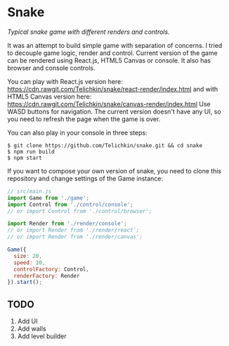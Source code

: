 # Snake
_Typical snake game with different renders and controls._

It was an attempt to build simple game with separation of concerns. 
I tried to decouple game logic, render and control.
Current version of the game can be rendered using React.js, HTML5 Canvas or console. 
It also has browser and console controls. 

You can play with React.js version here: https://cdn.rawgit.com/Telichkin/snake/react-render/index.html
and with HTML5 Canvas version here: https://cdn.rawgit.com/Telichkin/snake/canvas-render/index.html
Use WASD buttons for navigation. 
The current version doesn't have any UI, so you need to refresh the page when the game is over.

You can also play in your console in three steps:
```
$ git clone https://github.com/Telichkin/snake.git && cd snake
$ npm run build
$ npm start
```

If you want to compose your own version of snake, you need to clone this repository 
and change settings of the Game instance:
```javascript
// src/main.js
import Game from './game';
import Control from './control/console';
// or import Control from './control/browser';

import Render from './render/console';
// or import Render from './render/react';
// or import Render from './render/canvas';

Game({ 
  size: 20, 
  speed: 10, 
  controlFactory: Control, 
  renderFactory: Render 
}).start();
```

## TODO
1. Add UI
2. Add walls
3. Add level builder
